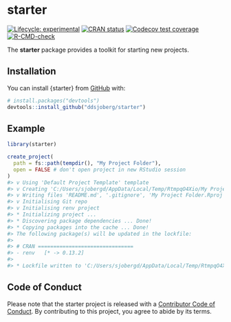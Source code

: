 
<!-- README.md is generated from README.Rmd. Please edit that file -->

# starter

<!-- badges: start -->

[![Lifecycle:
experimental](https://img.shields.io/badge/lifecycle-experimental-orange.svg)](https://lifecycle.r-lib.org/articles/stages.html#experimental)
[![CRAN
status](https://www.r-pkg.org/badges/version/starter)](https://CRAN.R-project.org/package=starter)
[![Codecov test
coverage](https://codecov.io/gh/ddsjoberg/starter/branch/main/graph/badge.svg)](https://codecov.io/gh/ddsjoberg/starter?branch=main)
[![R-CMD-check](https://github.com/ddsjoberg/starter/workflows/R-CMD-check/badge.svg)](https://github.com/ddsjoberg/starter/actions)
<!-- badges: end -->

The **starter** package provides a toolkit for starting new projects.

## Installation

You can install {starter} from
[GitHub](https://github.com/ddsjoberg/starter) with:

``` r
# install.packages("devtools")
devtools::install_github("ddsjoberg/starter")
```

## Example

``` r
library(starter)

create_project(
  path = fs::path(tempdir(), "My Project Folder"),
  open = FALSE # don't open project in new RStudio session
)
#> v Using 'Default Project Template' template
#> v Creating 'C:/Users/sjobergd/AppData/Local/Temp/RtmpqO4Xio/My Project Folder/'
#> v Writing files 'README.md', '.gitignore', 'My Project Folder.Rproj'
#> v Initialising Git repo
#> v Initialising renv project
#> * Initializing project ...
#> * Discovering package dependencies ... Done!
#> * Copying packages into the cache ... Done!
#> The following package(s) will be updated in the lockfile:
#> 
#> # CRAN ===============================
#> - renv   [* -> 0.13.2]
#> 
#> * Lockfile written to 'C:/Users/sjobergd/AppData/Local/Temp/RtmpqO4Xio/My Project Folder/renv.lock'.
```

## Code of Conduct

Please note that the starter project is released with a [Contributor
Code of
Conduct](https://contributor-covenant.org/version/2/0/CODE_OF_CONDUCT.html).
By contributing to this project, you agree to abide by its terms.
